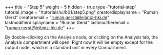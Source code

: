 +++
title = "Step 5"
weight = 5
hidden = true
type="tutorial-step"
tutorial_image = "/tutorials/ui/b01/step5.png"
creatordisplayname = "Ruman Gerst"
creatoremail = "ruman.gerst@leibniz-hki.de"
lastmodifierdisplayname = "Ruman Gerst"
lastmodifieremail = "ruman.gerst@leibniz-hki.de"
+++

By double-clicking on the Analysis node, or clicking on the Analysis tab, the Analysis compartment will open. Right now it will be empty except for the output node, which is a standard unit in every Compartment. 